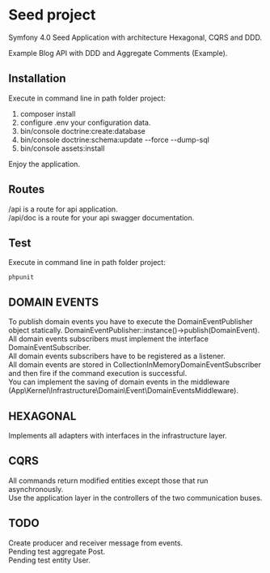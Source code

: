 # Seed project
Symfony 4.0 Seed Application with architecture Hexagonal, CQRS and DDD.

Example Blog API with DDD and Aggregate Comments (Example).

Installation
------------ 

Execute in command line in path folder project:

  1. composer install
  2. configure .env your configuration data. 
  3. bin/console doctrine:create:database
  4. bin/console doctrine:schema:update --force --dump-sql
  5. bin/console assets:install

Enjoy the application.
  
Routes
------------

/api is a route for api application. <br />
/api/doc is a route for your api swagger documentation.


Test
------------
Execute in command line in path folder project:

    phpunit

DOMAIN EVENTS
------------
To publish domain events you have to execute the DomainEventPublisher object statically. DomainEventPublisher::instance()->publish(DomainEvent). <br />
All domain events subscribers must implement the interface DomainEventSubscriber. <br />
All domain events subscribers have to be registered as a listener. <br />
All domain events are stored in CollectionInMemoryDomainEventSubscriber and then fire if the command execution is successful. <br />
You can implement the saving of domain events in the middleware (App\Kernel\Infrastructure\Domain\Event\DomainEventsMiddleware). <br />

HEXAGONAL
------------
Implements all adapters with interfaces in the infrastructure layer. <br />


CQRS
------------
All commands return modified entities except those that run asynchronously. <br />
Use the application layer in the controllers of the two communication buses. <br />


TODO
------------
Create producer and receiver message from events. <br />
Pending test aggregate Post.  <br />
Pending test entity User.  <br />
